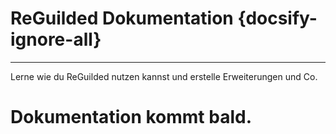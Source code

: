 # ReGuilded Dokumentation {docsify-ignore-all}
---
Lerne wie du ReGuilded nutzen kannst und erstelle Erweiterungen und Co.

<h1>Dokumentation kommt bald.</h1>